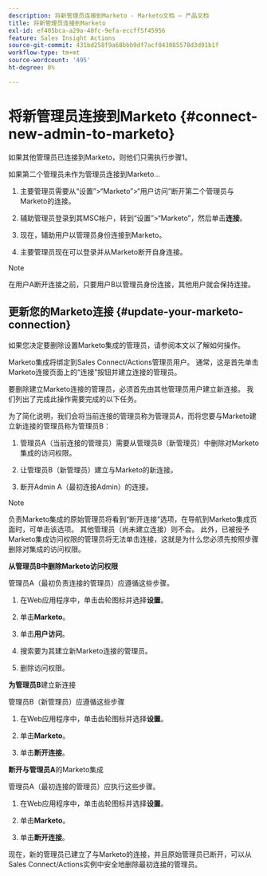 ```yaml
---
description: 将新管理员连接到Marketo - Marketo文档 — 产品文档
title: 将新管理员连接到Marketo
exl-id: ef405bca-a29a-40fc-9efa-eccff5f45956
feature: Sales Insight Actions
source-git-commit: 431bd258f9a68bbb9df7acf043085578d3d91b1f
workflow-type: tm+mt
source-wordcount: '495'
ht-degree: 0%

---
```


# 将新管理员连接到Marketo {#connect-new-admin-to-marketo}

如果其他管理员已连接到Marketo，则他们只需执行步骤1。

如果第二个管理员未作为管理员连接到Marketo...

1. 主要管理员需要从“设置”>“Marketo”>“用户访问”断开第二个管理员与Marketo的连接。

1. 辅助管理员登录到其MSC帐户，转到“设置”>“Marketo”，然后单击&#x200B;**连接**。

1. 现在，辅助用户以管理员身份连接到Marketo。

1. 主要管理员现在可以登录并从Marketo断开自身连接。

>[!NOTE]
>
>在用户A断开连接之前，只要用户B以管理员身份连接，其他用户就会保持连接。

## 更新您的Marketo连接 {#update-your-marketo-connection}

如果您决定要删除设置Marketo集成的管理员，请参阅本文以了解如何操作。

Marketo集成将绑定到Sales Connect/Actions管理员用户。 通常，这是首先单击Marketo连接页面上的“连接”按钮并建立连接的管理员。

要删除建立Marketo连接的管理员，必须首先由其他管理员用户建立新连接。 我们列出了完成此操作需要完成的以下任务。

为了简化说明，我们会将当前连接的管理员称为管理员A，而将您要与Marketo建立新连接的管理员称为管理员B：

1. 管理员A（当前连接的管理员）需要从管理员B（新管理员）中删除对Marketo集成的访问权限。

1. 让管理员B（新管理员）建立与Marketo的新连接。

1. 断开Admin A（最初连接Admin）的连接。

>[!NOTE]
>
>负责Marketo集成的原始管理员将看到“断开连接”选项，在导航到Marketo集成页面时，可单击该选项。 其他管理员（尚未建立连接）则不会。 此外，已被授予Marketo集成访问权限的管理员将无法单击连接，这就是为什么您必须先按照步骤删除对集成的访问权限。

**从管理员B中删除Marketo访问权限**

管理员A（最初负责连接的管理员）应遵循这些步骤。

1. 在Web应用程序中，单击齿轮图标并选择&#x200B;**设置**。

1. 单击&#x200B;**Marketo**。

1. 单击&#x200B;**用户访问**。

1. 搜索要为其建立新Marketo连接的管理员。

1. 删除访问权限。

**为管理员B**&#x200B;建立新连接

管理员B（新管理员）应遵循这些步骤

1. 在Web应用程序中，单击齿轮图标并选择&#x200B;**设置**。

1. 单击&#x200B;**Marketo**。

1. 单击&#x200B;**断开连接**。

**断开与管理员A**&#x200B;的Marketo集成

管理员A（最初连接的管理员）应执行这些步骤。

1. 在Web应用程序中，单击齿轮图标并选择&#x200B;**设置**。

1. 单击&#x200B;**Marketo**。

1. 单击&#x200B;**断开连接**。

现在，新的管理员已建立了与Marketo的连接，并且原始管理员已断开，可以从Sales Connect/Actions实例中安全地删除最初连接的管理员。
